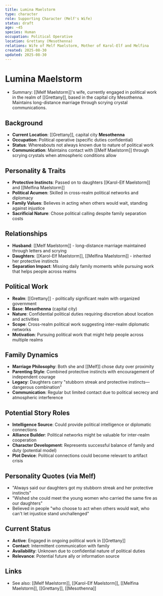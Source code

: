 ```yaml
---
title: Lumina Maelstorm
type: character
role: Supporting Character (Melf's Wife)
status: draft
age: ~45
species: Human
occupation: Political Operative
location: Grettany (Mesothenna)
relations: Wife of Melf Maelstorm, Mother of Karol-Elf and Melfina
created: 2025-08-30
updated: 2025-08-30
---
```


# Lumina Maelstorm

- Summary: [[Melf Maelstorm]]'s wife, currently engaged in political work in the realm of [[Grettany]], based in the capital city Mesothenna. Maintains long-distance marriage through scrying crystal communications.

## Background
- **Current Location**: [[Grettany]], capital city **Mesothenna**
- **Occupation**: Political operative (specific duties confidential)
- **Status**: Whereabouts not always known due to nature of political work
- **Communication**: Maintains contact with [[Melf Maelstorm]] through scrying crystals when atmospheric conditions allow

## Personality & Traits
- **Protective Instincts**: Passed on to daughters [[Karol-Elf Maelstorm]] and [[Melfina Maelstorm]]
- **Political Acumen**: Skilled in cross-realm political networks and diplomacy
- **Family Values**: Believes in acting when others would wait, standing against injustice
- **Sacrificial Nature**: Chose political calling despite family separation costs

## Relationships
- **Husband**: [[Melf Maelstorm]] - long-distance marriage maintained through letters and scrying
- **Daughters**: [[Karol-Elf Maelstorm]], [[Melfina Maelstorm]] - inherited her protective instincts
- **Separation Impact**: Missing daily family moments while pursuing work that helps people across realms

## Political Work
- **Realm**: [[Grettany]] - politically significant realm with organized government
- **Base**: **Mesothenna** (capital city)
- **Nature**: Confidential political duties requiring discretion about location and activities
- **Scope**: Cross-realm political work suggesting inter-realm diplomatic networks
- **Motivation**: Pursuing political work that might help people across multiple realms

## Family Dynamics
- **Marriage Philosophy**: Both she and [[Melf]] chose duty over proximity
- **Parenting Style**: Combined protective instincts with encouragement of independent courage
- **Legacy**: Daughters carry "stubborn streak and protective instincts—dangerous combination"
- **Communication**: Regular but limited contact due to political secrecy and atmospheric interference

## Potential Story Roles
- **Intelligence Source**: Could provide political intelligence or diplomatic connections
- **Alliance Builder**: Political networks might be valuable for inter-realm cooperation
- **Character Development**: Represents successful balance of family and duty (potential model)
- **Plot Device**: Political connections could become relevant to artifact crisis

## Personality Quotes (via Melf)
- "Always said our daughters got my stubborn streak and her protective instincts"
- "Wished she could meet the young women who carried the same fire as our daughters"
- Believed in people "who choose to act when others would wait, who can't let injustice stand unchallenged"

## Current Status
- **Active**: Engaged in ongoing political work in [[Grettany]]
- **Contact**: Intermittent communication with family
- **Availability**: Unknown due to confidential nature of political duties
- **Relevance**: Potential future ally or information source

## Links
- See also: [[Melf Maelstorm]], [[Karol-Elf Maelstorm]], [[Melfina Maelstorm]], [[Grettany]], [[Mesothenna]]
